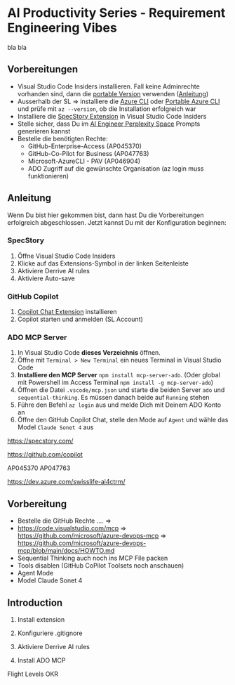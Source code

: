 # AI Productivity Series - Requirement Engineering Vibes

bla bla

## Vorbereitungen
- Visual Studio Code Insiders installieren. Fall keine Adminrechte vorhanden sind, dann die [portable Version](https://code.visualstudio.com/insiders/) verwenden ([Anleitung](https://code.visualstudio.com/docs/editor/portable))
- Ausserhalb der SL => installiere die [Azure CLI](https://learn.microsoft.com/en-us/cli/azure/install-azure-cli-windows) oder [Portable Azure CLI](https://learn.microsoft.com/de-de/cli/azure/install-azure-cli-windows?view=azure-cli-latest&pivots=zip) und prüfe mit `az --version`, ob die Installation erfolgreich war
- Installiere die [SpecStory Extension](https://marketplace.visualstudio.com/items?itemName=SpecStory.specstory-vscode) in Visual Studio Code Insiders
- Stelle sicher, dass Du im [AI Engineer Perplexity Space](https://www.perplexity.ai/spaces/the-ai-engineer-UslyhxrNTriahp77tvqP2g) Prompts generieren kannst
- Bestelle die benötigten Rechte:
  - GitHub-Enterprise-Access (AP045370)
  - GitHub-Co-Pilot for Business (AP047763)
  - Microsoft-AzureCLI - PAV (AP046904)
  - ADO Zugriff auf die gewünschte Organisation (az login muss funktionieren)

## Anleitung
Wenn Du bist hier gekommen bist, dann hast Du die Vorbereitungen erfolgreich abgeschlossen. Jetzt kannst Du mit der Konfiguration beginnen:

### SpecStory
1. Öffne Visual Studio Code Insiders
2. Klicke auf das Extensions-Symbol in der linken Seitenleiste
3. Aktiviere Derrive AI rules
4. Aktiviere Auto-save

### GitHub Copilot
1. [Copilot Chat Extension](https://marketplace.visualstudio.com/items?itemName=GitHub.copilot-chat) installieren
2. Copilot starten und anmelden (SL Account)

### ADO MCP Server
1. In Visual Studio Code **dieses Verzeichnis** öffnen.
2. Öffne mit `Terminal > New Terminal` ein neues Terminal in Visual Studio Code
3. **Installiere den MCP Server** `npm install mcp-server-ado`. (Oder global mit Powershell im Access Terminal `npm install -g mcp-server-ado`)
4. Öffnen die Datei `.vscode/mcp.json` und starte die beiden Server `ado` und `sequential-thinking`. Es müssen danach beide auf `Running` stehen
5. Führe den Befehl `az login` aus und melde Dich mit Deinem ADO Konto an
6. Öffne den GitHub Copilot Chat, stelle den Mode auf `Agent` und wähle das Model `Claude Sonet 4` aus



https://specstory.com/  



https://github.com/copilot

AP045370   AP047763

https://dev.azure.com/swisslife-ai4ctrm/  

## Vorbereitung
- Bestelle die GitHub Rechte .... => 
- https://code.visualstudio.com/mcp => https://github.com/microsoft/azure-devops-mcp => https://github.com/microsoft/azure-devops-mcp/blob/main/docs/HOWTO.md
- Sequential Thinking auch noch ins MCP File packen
- Tools disablen (GitHub CoPilot Toolsets noch anschauen)
- Agent Mode
- Model Claude Sonet 4

## Introduction

1. Install extension

2. Konfiguriere .gitignore

3. Aktiviere Derrive AI rules

4. Install ADO MCP 

Flight Levels
OKR 